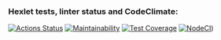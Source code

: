 ### Hexlet tests, linter status and CodeClimate:
[![Actions Status](https://github.com/novda/frontend-project-lvl3/workflows/hexlet-check/badge.svg)](https://github.com/novda/frontend-project-lvl3/actions)
[![Maintainability](https://api.codeclimate.com/v1/badges/a99a88d28ad37a79dbf6/maintainability)](https://github.com/novda/frontend-project-lvl3/maintainability)
[![Test Coverage](https://api.codeclimate.com/v1/badges/a99a88d28ad37a79dbf6/test_coverage)](https://github.com/novda/frontend-project-lvl3/test_coverage)
[![NodeCI](https://github.com/novda/frontend-project-lvl3/actions/workflows/NodeCI/badge.svg)](https://github.com/novda/frontend-project-lvl3/actions))